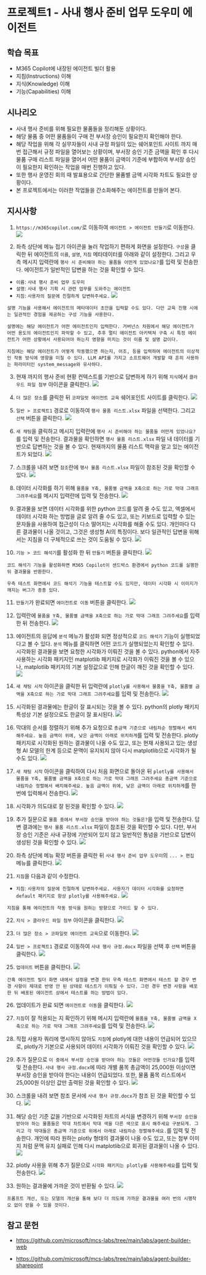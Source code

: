 # 프로젝트1 - 사내 행사 준비 업무 도우미 에이전트

## 학습 목표
- M365 Copilot에 내장된 에이전트 빌더 활용
- 지침(Instructions) 이해
- 지식(Knowledge) 이해
- 기능(Capabilities) 이해

## 시나리오
- 사내 행사 준비를 위해 필요한 물품들을 정리해둔 상황이다. 
- 해당 물품 중 어떤 물품들이 구매 전 부서장 승인이 필요한지 확인해야 한다. 
- 해당 작업을 위해 각 실무자들이 사내 규정 파일이 있는 쉐어포인트 사이트 까지 매번 접근해서 규정 파일을 열어보는 상황이며, 부서장 승인 기준 금액을 확인 후 다시 물품 구매 리스트 파일을 열어서 어떤 물품이 금액이 기준에 부합하여 부서장 승인이 필요한지 확인하는 작업을 매번 진행하고 있다. 
- 또한 행사 운영진 회의 때 발표용으로 간단한 물품별 금액 시각화 차트도 필요한 상황이다.
- 본 프로젝트에서는 이러한 작업들을 간소화해주는 에이전트를 만들어 본다.

## 지시사항

1. `https://m365copilot.com/`로 이동하여 `에이전트 > 에이전트 만들기`로 이동한다.
![](../../imgs/01-event-prep-assistant/01.PNG)

2. 좌측 상단에 메뉴 접기 아이콘을 눌러 작업하기 편하게 화면을 설정한다. `구성`을 클릭한 뒤 에이전트의 `이름`, `설명`, `지침` 메타데이터를 아래와 같이 설정한다. 그리고 우측 메시지 입력란에 `행사 시 준비해야 하는 물품들 어떤게 있었나요?`를 입력 및 전송한다. 에이전트가 일반적인 답변을 하는 것을 확인할 수 있다.
- `이름`: `사내 행사 준비 업무 도우미`
- `설명`: `사내 행사 기획 시 관련 업무를 도와주는 에이전트`
- `지침`: `사용자의 질문에 친절하게 답변하주세요.`
![](../../imgs/01-event-prep-assistant/02.PNG)

```{Note}
설명 기능을 사용해서 에이전트의 메타데이터 초안을 입력할 수도 있다. 다만 교육 진행 시에는 일관적인 경험을 제공하는 구성 기능을 사용한다.

설명에는 해당 에이전트가 어떤 에이전트인지 입력한다. 거버넌스 차원에서 해당 에이전트가 어떤 용도의 에이전트인지 파악할 수 있고, 추후 멀티 에이전트 아키텍쳐 구축 시 특정 에이전트가 어떤 상황에서 사용되어야 하는지 영향을 미치는 것이 이름 및 설명 값이다.

지침에는 해당 에이전트가 어떻게 작동했으면 하는지, 어조, 등을 입력하여 에이전트의 이상적인 작동 방식에 영향을 미칠 수 있다. LLM API를 가지고 소프트웨어 개발할 때 흔히 사용하는 파라미터인 system_message와 유사하다.
```

3. 현재 까지의 행사 준비 현황 컨텍스트를 기반으로 답변하게 하기 위해 `지식`에서 `클라우드 파일 첨부` 아이콘을 클릭한다.
![](../../imgs/01-event-prep-assistant/03.PNG)

4. `더 많은 장소`를 클릭한 뒤 `코파일럿 에이전트 교육` 쉐어포인트 사이트를 클릭한다.
![](../../imgs/01-event-prep-assistant/04.PNG)

5. `일반 > 프로젝트1` 경로로 이동하여 `행사 물품 리스트.xlsx` 파일을 선택한다. 그리고 `선택` 버튼을 클릭한다.
![](../../imgs/01-event-prep-assistant/05.PNG)

6. `새 채팅`을 클릭하고 메시지 입력란에 `행사 시 준비해야 하는 물품들 어떤게 있었나요?`를 입력 및 전송한다. 결과물을 확인하면 `행사 물품 리스트.xlsx` 파일 내 데이터를 기반으로 답변하는 것을 볼 수 있다. 현재까지의 물품 리스트 맥락을 알고 있는 에이전트가 되었다.
![](../../imgs/01-event-prep-assistant/06.PNG)

7. 스크롤을 내려 보면 `참조`란에 `행사 물품 리스트.xlsx` 파일이 참조된 것을 확인할 수 있다.
![](../../imgs/01-event-prep-assistant/07.PNG)

8. 데이터 시각화를 하기 위해 `물품을 Y축, 물품별 금액을 X축으로 하는 가로 막대 그래프 그려주세요`를 메시지 입력란에 입력 및 전송한다.
![](../../imgs/01-event-prep-assistant/08.PNG)

9. 결과물을 보면 데이터 시각화를 위한 python 코드를 알려 줄 수도 있고, 엑셀에서 데이터 시각화 하는 방법을 글로 알려 줄 수도 있고, 또는 키보드로 입력할 수 있는 문자들을 사용하여 접근성이 다소 떨어지는 시각화를 해줄 수도 있다. 개인마다 다른 결과물이 나올 것이고, 그것은 생성형 AI의 특징이다. 보다 일관적인 답변을 위해서는 지침을 더 구체적으로 쓰는 것이 도움될 수 있다.
![](../../imgs/01-event-prep-assistant/09.PNG)

10. `기능 > 코드 해석기`를 활성화 한 뒤 `만들기` 버튼을 클릭한다.
![](../../imgs/01-event-prep-assistant/10.PNG)

```{Note}
코드 해석기 기능을 활성화하면 M365 Copilot이 샌드박스 환경에서 python 코드를 실행한 뒤 결과물을 반환한다. 

우측 테스트 화면에서 코드 해석기 기능을 테스트할 수도 있지만, 데이터 시각화 시 이미지가 깨지는 버그가 종종 있다.
```

11. `만들기`가 완료되면 `에이전트로 이동` 버튼을 클릭한다.
![](../../imgs/01-event-prep-assistant/11.PNG)

12. 입력란에 `물품을 Y축, 물품별 금액을 X축으로 하는 가로 막대 그래프 그려주세요`를 입력한 뒤 전송한다.
![](../../imgs/01-event-prep-assistant/12.PNG)

13. 에이전트의 응답에 `분석` 메뉴가 활성화 되면 정상적으로 `코드 해석기` 기능이 실행되었다고 볼 수 있다. `분석` 메뉴를 클릭하면 어떤 코드가 실행되었는지 확인할 수 있다. 시각화된 결과물을 보면 요청한 시각화가 이뤄진 것을 볼 수 있다. python에서 자주 사용하는 시각화 패키지인 matplotlib 패키지로 시각화가 이뤄진 것을 볼 수 있으나, matplotlib 패키지의 기본 설정값으로 인해 한글이 깨진 것을 확인할 수 있다. 
![](../../imgs/01-event-prep-assistant/13.PNG)

14. `새 채팅 시작` 아이콘을 클릭한 뒤 입력란에 `plotly를 사용해서 물품을 Y축, 물품별 금액을 X축으로 하는 가로 막대 그래프 그려주세요`를 입력 및 전송한다. 
![](../../imgs/01-event-prep-assistant/14.PNG)

15. 시각화된 결과물에는 한글이 잘 표시되는 것을 볼 수 있다. python의 plotly 패키지 특성상 기본 설정으로도 한글이 잘 표시된다.
![](../../imgs/01-event-prep-assistant/15.PNG)

16. 막대의 순서를 정렬하기 위해 추가 요청으로 `총금액 기준으로 내림차순 정렬해서 배치해주세요. 높음 금액이 위에, 낮은 금액이 아래로 위치하게`를 입력 및 전송한다. plotly 패키지로 시각화된 원하는 결과물이 나올 수도 있고, 또는 현재 사용되고 있는 생성형 AI 모델의 한계 등으로 문맥이 유지되지 않아 다시 matplotlib으로 시각화가 될 수도 있다.
![](../../imgs/01-event-prep-assistant/16.PNG)

17. `새 채팅 시작` 아이콘을 클릭하여 다시 처음 화면으로 돌아온 뒤 `plotly를 사용해서 물품을 Y축, 물품별 금액을 X축으로 하는 가로 막대 그래프 그려주세요 총금액 기준으로 내림차순 정렬해서 배치해주세요. 높음 금액이 위에, 낮은 금액이 아래로 위치하게`를 한 번에 입력해서 전송한다.
![](../../imgs/01-event-prep-assistant/17.PNG)

18. 시각화가 의도대로 잘 된것을 확인할 수 있다.
![](../../imgs/01-event-prep-assistant/18.PNG)

19. 추가 질문으로 `물품 중에서 부서장 승인을 받아야 하는 것들은?`을 입력 및 전송한다. 답변 결과에는 `행사 물품 리스트.xlsx` 파일이 참조된 것을 확인할 수 있다. 다만, 부서장 승인 기준은 사내 규정에 기반되어 있지 않고 일반적인 통념을 기반으로 답변이 생성된 것을 확인할 수 있다.
![](../../imgs/01-event-prep-assistant/19.PNG)

20. 좌측 상단에 메뉴 확장 버튼을 클릭한 뒤 `사내 행사 준비 업무 도우미`의 `... > 편집` 메뉴를 클릭한다.
![](../../imgs/01-event-prep-assistant/20.PNG)

21. `지침`을 다음과 같이 수정한다. 
- `지침`: `사용자의 질문에 친절하게 답변하주세요. 사용자가 데이터 시각화를 요청하면 default 패키지로 항상 plotly를 사용해주세요.`
![](../../imgs/01-event-prep-assistant/21.PNG)

```{Note}
지침을 통해 에이전트의 작동 방식을 원하는 방향으로 가이드 할 수 있다.
```

22. `지식 > 클라우드 파일 첨부` 아이콘을 클릭한다.
![](../../imgs/01-event-prep-assistant/22.PNG)

23. `더 많은 장소 > 코파일럿 에이전트 교육`으로 이동한다.
![](../../imgs/01-event-prep-assistant/23.PNG)

24. `일반 > 프로젝트1` 경로로 이동하여 `사내 행사 규정.docx` 파일을 선택 후 `선택` 버튼을 클릭한다.
![](../../imgs/01-event-prep-assistant/24.PNG)

25. `업데이트` 버튼을 클릭한다.
![](../../imgs/01-event-prep-assistant/25.PNG)

```{Note}
간혹 에이전트 빌더 화면 내에서 설정을 변경 한뒤 우측 테스트 화면에서 테스트 할 경우 변경 사항이 제대로 반영 안 된 상태로 테스트가 이뤄질 수 있다. 그런 경우 변경 사항을 배포한 뒤 배포된 에이전트 상에서 테스트를 하는 방법이 있다.
```

26. 업데이트가 완료 되면 `에이전트로 이동`을 클릭한다.
![](../../imgs/01-event-prep-assistant/26.PNG)

27. `지침`이 잘 적용되는 지 확인하기 위해 메시지 입력란에 `물품을 Y축, 물품별 금액을 X축으로 하는 가로 막대 그래프 그려주세요`를 입력 및 전송한다.
![](../../imgs/01-event-prep-assistant/27.PNG)

28. 직접 사용자 쿼리에 명시하지 않아도 `지침`에 plotly에 대한 내용이 언급되어 있으므로, plotly가 기본으로 사용되어 데이터 시각화가 이뤄진 것을 확인할 수 있다.
![](../../imgs/01-event-prep-assistant/28.PNG)

29. 추가 질문으로 `이 중에서 부서장 승인을 받아야 하는 것들은 어떤것들 인가요?`를 입력 및 전송한다. `사내 행사 규정.docx`에 따라 개별 품목 총금액이 25,000원 이상이면 부서장 승인을 받아야 한다는 내용이 언급되었다. 또한, 물품 품목 리스트에서 25,000원 이상인 값만 출력된 것을 확인할 수 있다.
![](../../imgs/01-event-prep-assistant/29.PNG)

30. 스크롤을 내려 보면 참조 문서에 `사내 행사 규정.docx`가 참조 된 것을 확인할 수 있다.
![](../../imgs/01-event-prep-assistant/30.PNG)

31. 해당 승인 기준 값을 기반으로 시각화된 차트의 서식을 변경하기 위해 `부서장 승인을 받아야 하는 물품들은 막대 차트에서 막대 색을 다른 색으로 표시 해주세요 구분되게. 그리고 각 막대들은 총금액 기준으로 위에서 아래로 내림차순 정렬해주세요.`를 입력 및 전송한다. 개인에 따라 원하는 plotly 형태의 결과물이 나올 수도 있고, 또는 첨부 이미지 처럼 문맥 유지 실패로 인해 다시 matplotlib으로 회귀된 결과물이 나올 수 있다.
![](../../imgs/01-event-prep-assistant/31.PNG)

32. plotly 사용을 위해 추가 질문으로 `시각화 패키지는 plotly를 사용해주세요`를 입력 및 전송한다.
![](../../imgs/01-event-prep-assistant/32.PNG)

33. 원하는 결과물에 가까운 것이 반환될 수 있다.
![](../../imgs/01-event-prep-assistant/33.PNG)

```{Note}
프롬프트 개선, 또는 모델의 개선을 통해 보다 더 의도에 가까운 결과물을 여러 번의 시행착오 없이 얻을 수 있을 것이다.
```

## 참고 문헌
- https://github.com/microsoft/mcs-labs/tree/main/labs/agent-builder-web

- https://github.com/microsoft/mcs-labs/tree/main/labs/agent-builder-sharepoint
